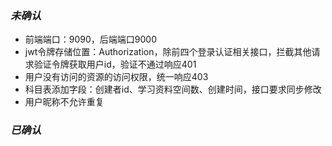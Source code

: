 ### *未确认*

- 前端端口：9090，后端端口9000
- jwt令牌存储位置：Authorization，除前四个登录认证相关接口，拦截其他请求验证令牌获取用户id，验证不通过响应401
- 用户没有访问的资源的访问权限，统一响应403
- 科目表添加字段：创建者id、学习资料空间数、创建时间，接口要求同步修改
- 用户昵称不允许重复

### *已确认*
